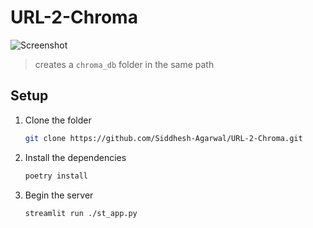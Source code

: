 # URL-2-Chroma

![Screenshot](https://github.com/Siddhesh-Agarwal/URL-2-Chroma/assets/68057995/525f4d1d-dc51-4040-a918-d700450e565c)
> creates a `chroma_db` folder in the same path

## Setup

1. Clone the folder

   ```sh
   git clone https://github.com/Siddhesh-Agarwal/URL-2-Chroma.git
   ```

2. Install the dependencies

   ```sh
   poetry install
   ```

3. Begin the server

   ```sh
   streamlit run ./st_app.py
   ```
